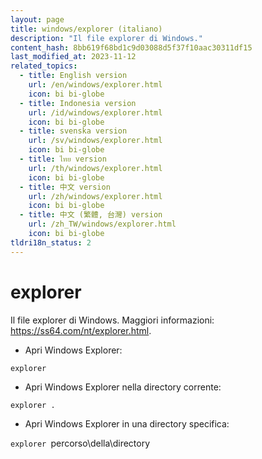 ```yaml
---
layout: page
title: windows/explorer (italiano)
description: "Il file explorer di Windows."
content_hash: 8bb619f68bd1c9d03088d5f37f10aac30311df15
last_modified_at: 2023-11-12
related_topics:
  - title: English version
    url: /en/windows/explorer.html
    icon: bi bi-globe
  - title: Indonesia version
    url: /id/windows/explorer.html
    icon: bi bi-globe
  - title: svenska version
    url: /sv/windows/explorer.html
    icon: bi bi-globe
  - title: ไทย version
    url: /th/windows/explorer.html
    icon: bi bi-globe
  - title: 中文 version
    url: /zh/windows/explorer.html
    icon: bi bi-globe
  - title: 中文 (繁體, 台灣) version
    url: /zh_TW/windows/explorer.html
    icon: bi bi-globe
tldri18n_status: 2
---
```

# explorer

Il file explorer di Windows.
Maggiori informazioni: <https://ss64.com/nt/explorer.html>.

- Apri Windows Explorer:

`explorer`

- Apri Windows Explorer nella directory corrente:

`explorer .`

- Apri Windows Explorer in una directory specifica:

`explorer `<span class="tldr-var badge badge-pill bg-dark-lm bg-white-dm text-white-lm text-dark-dm font-weight-bold">percorso\della\directory</span>
